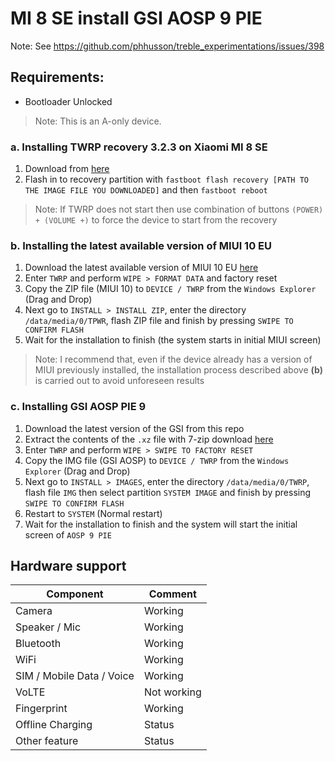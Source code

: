 # MI 8 SE install GSI AOSP 9 PIE
Note: See https://github.com/phhusson/treble_experimentations/issues/398
## Requirements:
- Bootloader Unlocked
> Note: This is an A-only device.

### a. Installing TWRP recovery 3.2.3 on Xiaomi MI 8 SE
1. Download from [here](https://forum.xda-developers.com/mi-8-se/development/recovery-twrp-recovery-3-2-3-lr-team-t3828854)
2. Flash in to recovery partition with `fastboot flash recovery [PATH TO THE IMAGE FILE YOU DOWNLOADED]` and then `fastboot reboot`

> Note: If TWRP does not start then use combination of buttons `(POWER) + (VOLUME +)` to force the device to start from the recovery 

### b. Installing the latest available version of MIUI 10 EU
1. Download the latest available version of MIUI 10 EU [here](https://sourceforge.net/projects/xiaomi-eu-multilang-miui-roms/files/xiaomi.eu/MIUI-STABLE-RELEASES)
2. Enter `TWRP` and perform `WIPE > FORMAT DATA` and factory reset
3. Copy the ZIP file (MIUI 10) to `DEVICE / TWRP` from the `Windows Explorer` (Drag and Drop)
4. Next go to `INSTALL > INSTALL ZIP`, enter the directory `/data/media/0/TPWR`, flash ZIP file and finish by pressing `SWIPE TO CONFIRM FLASH`
5. Wait for the installation to finish (the system starts in initial MIUI screen)

> Note: I recommend that, even if the device already has a version of MIUI previously installed, the installation process described above **(b)** is carried out to avoid unforeseen results 

### c. Installing GSI AOSP PIE 9
1. Download the latest version of the GSI from this repo
2. Extract the contents of the `.xz` file with 7-zip download [here](https://www.7-zip.org/) 
3. Enter `TWRP` and perform `WIPE > SWIPE TO FACTORY RESET`
4. Copy the IMG file (GSI AOSP) to `DEVICE / TWRP` from the `Windows Explorer` (Drag and Drop)
5. Next go to `INSTALL > IMAGES`, enter the directory `/data/media/0/TWRP`, flash file `IMG` then select partition `SYSTEM IMAGE` and finish by pressing `SWIPE TO CONFIRM FLASH`
6. Restart to `SYSTEM` (Normal restart)
7. Wait for the installation to finish and the system will start the initial screen of `AOSP 9 PIE`

## Hardware support

| Component                 |      Comment                                              |
|---------------------------|-----------------------------------------------------------|
| Camera                    | Working                                                   |
| Speaker / Mic             | Working                                                   |
| Bluetooth                 | Working                                                   |
| WiFi                      | Working                                                   |
| SIM / Mobile Data / Voice | Working                                                   |
| VoLTE                     | Not working                                               |
| Fingerprint               | Working                                                   |
| Offline Charging          | Status                                                    |
| Other feature             | Status                                                    |
